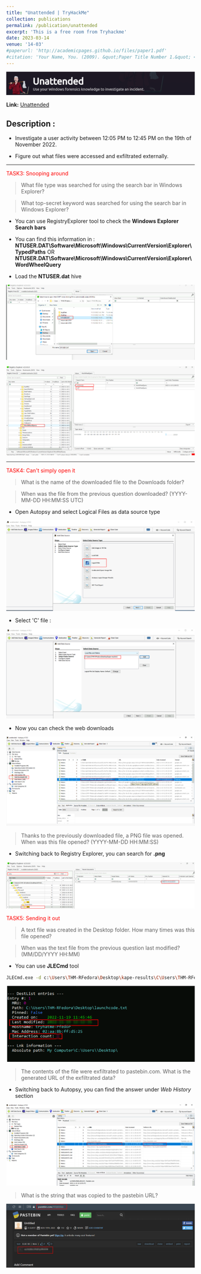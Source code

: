 ```yaml
---
title: "Unattended | TryHackMe"
collection: publications
permalink: /publication/unattended
excerpt: 'This is a free room from Tryhackme'
date: 2023-03-14
venue: '14-03'
#paperurl: 'http://academicpages.github.io/files/paper1.pdf'
#citation: 'Your Name, You. (2009). &quot;Paper Title Number 1.&quot; <i>Journal 1</i>. 1(1).'
---
```

![header](/images/unattended.png)

**Link:** [Unattended](https://tryhackme.com/room/unattended)
## Description : 

* Investigate a user activity between 12:05 PM to 12:45 PM on the 19th of November 2022.

* Figure out what files were accessed and exfiltrated externally.
---

<span style="color: red;">TASK3: Snooping around  </span>

>What file type was searched for using the search bar in Windows Explorer?

>What top-secret keyword was searched for using the search bar in Windows Explorer?

* You can use RegistryExplorer tool to check the **Windows Explorer Search bars**

* You can find this information in :
**NTUSER.DAT\Software\Microsoft\Windows\CurrentVersion\Explorer\TypedPaths**
OR
**NTUSER.DAT\Software\Microsoft\Windows\CurrentVersion\Explorer\WordWheelQuery**

* Load the **NTUSER.dat** hive

![unattended4](/images/unattended4.png)

![unattended01](/images/unattended01.png)

---

<span style="color: red;">TASK4: Can't simply open it  </span>

>What is the name of the downloaded file to the Downloads folder?

>When was the file from the previous question downloaded? (YYYY-MM-DD HH:MM:SS UTC)

* Open Autopsy and select Logical Files as data source type

![unattended1](/images/unattended1.png)

* Select 'C' file :

![unattended2](/images/unattended2.png)

* Now you can check the web downloads

![unattended3](/images/unattended3.png)

>Thanks to the previously downloaded file, a PNG file was opened. When was this file opened? (YYYY-MM-DD HH:MM:SS)

* Switching back to Registry Explorer, you can search for **.png**

![unattended5](/images/unattended5.png)

<span style="color: red;">TASK5: Sending it out  </span>

>A text file was created in the Desktop folder. How many times was this file opened?

>When was the text file from the previous question last modified? (MM/DD/YYYY HH:MM)

* You can use **JLECmd** tool 

```bash
JLECmd.exe -d c:\Users\THM-RFedora\Desktop\kape-results\C\Users\THM-RFedora
```

![unattended6](/images/unattended6.png)


>The contents of the file were exfiltrated to pastebin.com. What is the generated URL of the exfiltrated data?

* Switching back to Autopsy, you can find the answer under *Web History* section

![unattended7](/images/unattended7.png)

>What is the string that was copied to the pastebin URL?

![unattended8](/images/unattended8.png)

